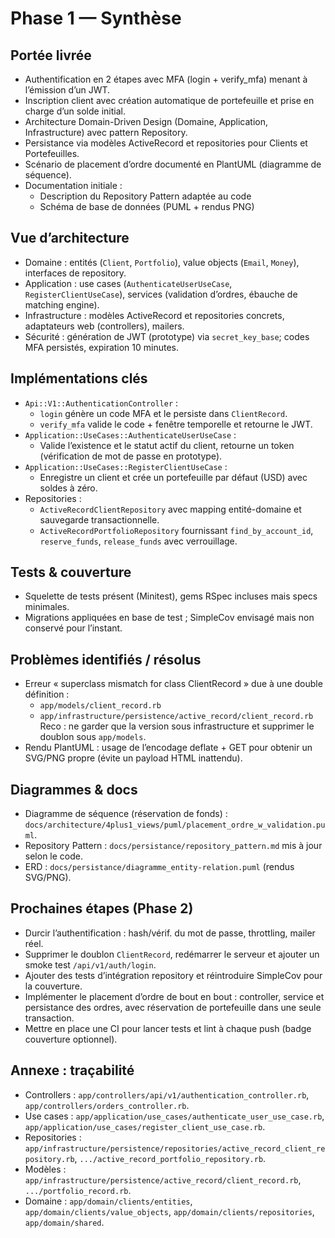 # Phase 1 — Synthèse

## Portée livrée
- Authentification en 2 étapes avec MFA (login + verify_mfa) menant à l’émission d’un JWT.
- Inscription client avec création automatique de portefeuille et prise en charge d’un solde initial.
- Architecture Domain-Driven Design (Domaine, Application, Infrastructure) avec pattern Repository.
- Persistance via modèles ActiveRecord et repositories pour Clients et Portefeuilles.
- Scénario de placement d’ordre documenté en PlantUML (diagramme de séquence).
- Documentation initiale :
  - Description du Repository Pattern adaptée au code
  - Schéma de base de données (PUML + rendus PNG)

## Vue d’architecture
- Domaine : entités (`Client`, `Portfolio`), value objects (`Email`, `Money`), interfaces de repository.
- Application : use cases (`AuthenticateUserUseCase`, `RegisterClientUseCase`), services (validation d’ordres, ébauche de matching engine).
- Infrastructure : modèles ActiveRecord et repositories concrets, adaptateurs web (controllers), mailers.
- Sécurité : génération de JWT (prototype) via `secret_key_base`; codes MFA persistés, expiration 10 minutes.

## Implémentations clés
- `Api::V1::AuthenticationController` :
  - `login` génère un code MFA et le persiste dans `ClientRecord`.
  - `verify_mfa` valide le code + fenêtre temporelle et retourne le JWT.
- `Application::UseCases::AuthenticateUserUseCase` :
  - Valide l’existence et le statut actif du client, retourne un token (vérification de mot de passe en prototype).
- `Application::UseCases::RegisterClientUseCase` :
  - Enregistre un client et crée un portefeuille par défaut (USD) avec soldes à zéro.
- Repositories :
  - `ActiveRecordClientRepository` avec mapping entité-domaine et sauvegarde transactionnelle.
  - `ActiveRecordPortfolioRepository` fournissant `find_by_account_id`, `reserve_funds`, `release_funds` avec verrouillage.

## Tests & couverture
- Squelette de tests présent (Minitest), gems RSpec incluses mais specs minimales.
- Migrations appliquées en base de test ; SimpleCov envisagé mais non conservé pour l’instant.

## Problèmes identifiés / résolus
- Erreur « superclass mismatch for class ClientRecord » due à une double définition :
  - `app/models/client_record.rb`
  - `app/infrastructure/persistence/active_record/client_record.rb`
  Reco : ne garder que la version sous infrastructure et supprimer le doublon sous `app/models`.
- Rendu PlantUML : usage de l’encodage deflate + GET pour obtenir un SVG/PNG propre (évite un payload HTML inattendu).

## Diagrammes & docs
- Diagramme de séquence (réservation de fonds) : `docs/architecture/4plus1_views/puml/placement_ordre_w_validation.puml`.
- Repository Pattern : `docs/persistance/repository_pattern.md` mis à jour selon le code.
- ERD : `docs/persistance/diagramme_entity-relation.puml` (rendus SVG/PNG).

## Prochaines étapes (Phase 2)
- Durcir l’authentification : hash/vérif. du mot de passe, throttling, mailer réel.
- Supprimer le doublon `ClientRecord`, redémarrer le serveur et ajouter un smoke test `/api/v1/auth/login`.
- Ajouter des tests d’intégration repository et réintroduire SimpleCov pour la couverture.
- Implémenter le placement d’ordre de bout en bout : controller, service et persistance des ordres, avec réservation de portefeuille dans une seule transaction.
- Mettre en place une CI pour lancer tests et lint à chaque push (badge couverture optionnel).

## Annexe : traçabilité
- Controllers : `app/controllers/api/v1/authentication_controller.rb`, `app/controllers/orders_controller.rb`.
- Use cases : `app/application/use_cases/authenticate_user_use_case.rb`, `app/application/use_cases/register_client_use_case.rb`.
- Repositories : `app/infrastructure/persistence/repositories/active_record_client_repository.rb`, `.../active_record_portfolio_repository.rb`.
- Modèles : `app/infrastructure/persistence/active_record/client_record.rb`, `.../portfolio_record.rb`.
- Domaine : `app/domain/clients/entities`, `app/domain/clients/value_objects`, `app/domain/clients/repositories`, `app/domain/shared`.
